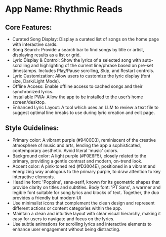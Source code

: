 # **App Name**: Rhythmic Reads

## Core Features:

- Curated Song Display: Display a curated list of songs on the home page with interactive cards.
- Song Search: Provide a search bar to find songs by title or artist, displaying results as a list or grid.
- Lyric Display & Control: Show the lyrics of a selected song with auto-scrolling and highlighting of the current line/phrase based on pre-set timestamps. Includes Play/Pause scrolling, Skip, and Restart controls.
- Lyric Customization: Allow users to customize the lyric display (font size, Dark/Light Mode).
- Offline Access: Enable offline access to cached songs and their synchronized lyrics.
- Installable PWA: Allow the app to be installed to the user’s home screen/desktop.
- Enhanced Lyric Layout: A tool which uses an LLM to review a text file to suggest optimal line breaks to use during lyric creation and edit page.

## Style Guidelines:

- Primary color: A vibrant purple (#9400D3), reminiscent of the creative atmosphere of music and arts, lending the app a sophisticated, contemporary aesthetic. Avoid literal 'music' colors.
- Background color: A light purple (#F0E6F5), closely related to the primary, providing a gentle contrast and modern, on-trend look.
- Accent color: A pink-toned red (#D3004E), positioned in a vibrant and energizing way analogous to the primary purple, to draw attention to key interactive elements.
- Headline font: 'Poppins', sans-serif, known for its geometric shapes that provide clarity on titles and subtitles. Body font: 'PT Sans', a warmer and legible font suitable for song lyrics and blocks of text. Together, the duo provides a friendly but modern UI
- Use minimalist icons that complement the clean design and represent different actions or content categories within the app.
- Maintain a clean and intuitive layout with clear visual hierarchy, making it easy for users to navigate and focus on the lyrics.
- Use subtle animations for scrolling lyrics and interactive elements to enhance user engagement without being distracting.